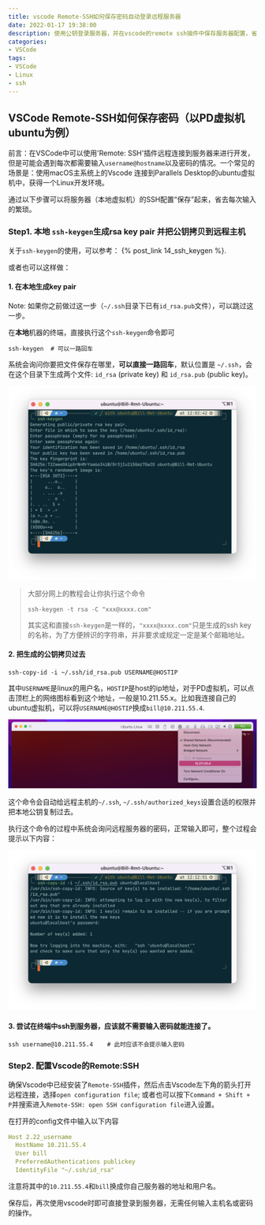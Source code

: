 ```yaml
---
title: vscode Remote-SSH如何保存密码自动登录远程服务器
date: 2022-01-17 19:38:00
description: 使用公钥登录服务器，并在vscode的remote ssh插件中保存服务器配置，省去每次连接服务器需要输入密码的麻烦
categories: 
- VSCode
tags:
- VSCode
- Linux
- ssh
---
```




## VSCode Remote-SSH如何保存密码（以PD虚拟机ubuntu为例）

前言：在VSCode中可以使用'Remote: SSH'插件远程连接到服务器来进行开发，但是可能会遇到每次都需要输入`username@hostname`以及密码的情况。一个常见的场景是：使用macOS主系统上的Vscode 连接到Parallels Desktop的ubuntu虚拟机中，获得一个Linux开发环境。

通过以下步骤可以将服务器（本地虚拟机）的SSH配置“保存”起来，省去每次输入的繁琐。



### Step1. 本地 `ssh-keygen`生成rsa key pair 并把公钥拷贝到远程主机

关于`ssh-keygen`的使用，可以参考： {% post_link 14_ssh_keygen %}.

或者也可以这样做：

#### 1. 在本地生成key pair

Note: 如果你之前做过这一步（`~/.ssh`目录下已有`id_rsa.pub`文件），可以跳过这一步。

在**本地**机器的终端，直接执行这个`ssh-keygen`命令即可

```shell
ssh-keygen  # 可以一路回车
```

系统会询问你要把文件保存在哪里，**可以直接一路回车**，默认位置是 `~/.ssh`，会在这个目录下生成两个文件: `id_rsa` (private key) 和 `id_rsa.pub` (public key)。

![](14_ssh_keygen/ssh-keygen运行效果.png)


> 大部分网上的教程会让你执行这个命令
>
> ```shell
> ssh-keygen -t rsa -C "xxx@xxxx.com"
> ```
>
> 其实这和直接`ssh-keygen`是一样的，`"xxxx@xxxx.com"`只是生成的ssh key的名称，为了方便辨识的字符串，并非要求或规定一定是某个邮箱地址。
>



#### 2. 把生成的公钥拷贝过去

```shell
ssh-copy-id -i ~/.ssh/id_rsa.pub USERNAME@HOSTIP 
```

其中`USERNAME`是linux的用户名，`HOSTIP`是host的ip地址，对于PD虚拟机，可以点击顶栏上的网络图标看到这个地址，一般是10.211.55.x。比如我连接自己的ubuntu虚拟机，可以将`USERNAME@HOSTIP`换成`bill@10.211.55.4`.

![](12_vscode_remote_passwd/shot1.png)

这个命令会自动给远程主机的`~/.ssh`, `~/.ssh/authorized_keys`设置合适的权限并把本地公钥复制过去。

执行这个命令的过程中系统会询问远程服务器的密码，正常输入即可，整个过程会提示以下内容：

![](14_ssh_keygen/ssh-copy-id运行效果.png)

#### 3. 尝试在终端中ssh到服务器，应该就不需要输入密码就能连接了。

```shell
ssh username@10.211.55.4    # 此时应该不会提示输入密码
```



### Step2. 配置Vscode的Remote:SSH

确保Vscode中已经安装了`Remote-SSH`插件，然后点击Vscode左下角的箭头打开远程连接，选择`open configuration file`; 或者也可以按下`Command + Shift + P`并搜索进入`Remote-SSH: open SSH configuration file`进入设置。

在打开的config文件中输入以下内容

```yml
Host 2.22_username
  HostName 10.211.55.4
  User bill
  PreferredAuthentications publickey
  IdentityFile "~/.ssh/id_rsa"
```

注意将其中的`10.211.55.4`和`bill`换成你自己服务器的地址和用户名。

保存后，再次使用vscode时即可直接登录到服务器，无需任何输入主机名或密码的操作。
